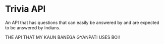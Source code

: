 # Trivia API

An API that has questions that can easily be answered by and are expected to be answered by Indians.

THE API THAT MY KAUN BANEGA GYANPATI USES BOI!
